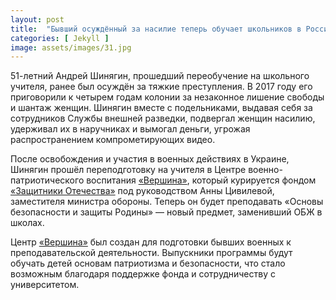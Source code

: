 ```yaml
---
layout: post
title:  "Бывший осуждённый за насилие теперь обучает школьников в России"
categories: [ Jekyll ]
image: assets/images/31.jpg
---
```

51-летний Андрей Шинягин, прошедший переобучение на школьного учителя, ранее был осуждён за тяжкие преступления. В 2017 году его приговорили к четырем годам колонии за незаконное лишение свободы и шантаж женщин. Шинягин вместе с подельниками, выдавая себя за сотрудников Службы внешней разведки, подвергал женщин насилию, удерживал их в наручниках и вымогал деньги, угрожая распространением компрометирующих видео.

После освобождения и участия в военных действиях в Украине, Шинягин прошёл переподготовку на учителя в Центре военно-патриотического воспитания [«Вершина»](https://vk.com/wall-224943658_99), который курируется фондом [«Защитники Отечества»](https://vk.com/wall-219915644_35072) под руководством Анны Цивилевой, заместителя министра обороны. Теперь он будет преподавать «Основы безопасности и защиты Родины» — новый предмет, заменивший ОБЖ в школах.

Центр [«Вершина»](https://vk.com/wall-224943658_99) был создан для подготовки бывших военных к преподавательской деятельности. Выпускники программы будут обучать детей основам патриотизма и безопасности, что стало возможным благодаря поддержке фонда и сотрудничеству с университетом.